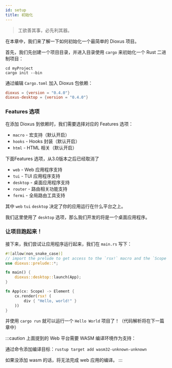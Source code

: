 ```yaml
---
id: setup
title: 初始化
---
```


> 工欲善其事，必先利其器。

在本章中，我们来了解一下如何初始化一个最简单的 Dioxus 项目。

首先，我们先创建一个项目目录，并进入目录使用 `cargo` 来初始化一个 Rust 二进制项目：

```shell
cd myProject
cargo init --bin
```

通过编辑 `Cargo.toml` 加入 Dioxus 包依赖：

```toml
dioxus = {version = "0.4.0"}
dioxus-desktop = {version = "0.4.0"}
```

### Features 选项

在添加 Dioxus 到依赖时，我们需要选择对应的 Features 选项：

- `macro` - 宏支持（默认开启）
- `hooks` - Hooks 封装（默认开启）
- `html` - HTML 相关（默认开启）


下面Features 选项，从3.0版本之后已经取消了

- `web` - Web 应用程序支持
- `tui` - TUI 应用程序支持
- `desktop` - 桌面应用程序支持
- `router` - 路由相关功能支持
- `fermi` - 全局路由工具支持

其中 `web` `tui` `desktop` 决定了你的应用运行在什么平台之上。

我们这里使用了 `desktop` 选项，那么我们开发的将是一个桌面应用程序。

### 让项目跑起来！

接下来，我们尝试让应用程序运行起来，我们在 `main.rs` 写下：

```rust
#![allow(non_snake_case)]
// import the prelude to get access to the `rsx!` macro and the `Scope` and `Element` types
use dioxus::prelude::*;

fn main() {
    dioxus::desktop::launch(App);
}

fn App(cx: Scope) -> Element {
    cx.render(rsx! (
        div { "Hello, world!" }
    ))
}
```

并使用 `cargo run` 就可以运行一个 `Hello World` 项目了！（代码解析将在下一篇章中）

:::caution
上面提到的 Web 平台需要 WASM 编译环境作为支持：

通过命令添加编译目标：`rustup target add wasm32-unknown-unknown`

如果没添加 wasm 的话，将无法完成 web 应用的编译。
:::